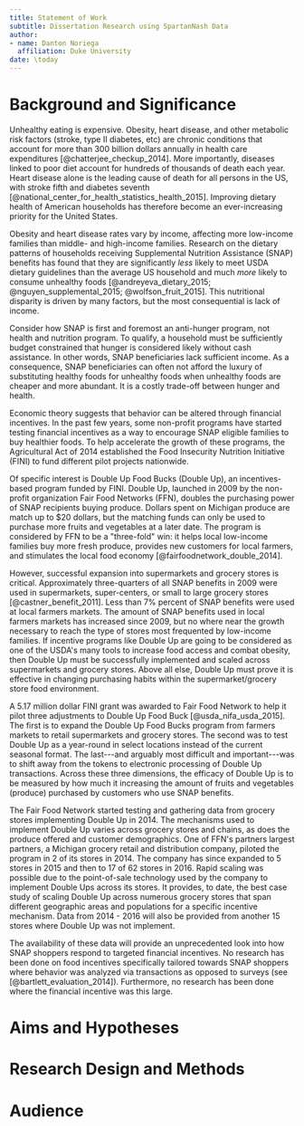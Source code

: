 ```yaml
---
title: Statement of Work
subtitle: Dissertation Research using SpartanNash Data
author: 
- name: Danton Noriega
  affiliation: Duke University
date: \today
---
```


# Background and Significance

Unhealthy eating is expensive. Obesity, heart disease, and other metabolic risk factors (stroke, type II diabetes, etc) are chronic conditions that account for more than 300 billion dollars annually in health care expenditures [@chatterjee_checkup_2014]. More importantly, diseases linked to poor diet account for hundreds of thousands of death each year. Heart disease alone is the leading cause of death for all persons in the US, with stroke fifth and diabetes seventh [@national_center_for_health_statistics_health_2015]. Improving dietary health of American households has therefore become an ever-increasing priority for the United States.

Obesity and heart disease rates vary by income, affecting more low-income families than middle- and high-income families. Research on the dietary patterns of households receiving Supplemental Nutrition Assistance (SNAP) benefits has found that they are significantly *less* likely to meet USDA dietary guidelines than the average US household and much *more* likely to consume unhealthy foods [@andreyeva_dietary_2015; @nguyen_supplemental_2015; @wolfson_fruit_2015]. This nutritional disparity is driven by many factors, but the most consequential is lack of income. 

Consider how SNAP is first and foremost an anti-hunger program, not health and nutrition program. To qualify, a household must be sufficiently budget constrained that hunger is considered likely without cash assistance. In other words, SNAP beneficiaries lack sufficient income. As a consequence, SNAP beneficiaries can often not afford the luxury of substituting healthy foods for unhealthy foods when unhealthy foods are cheaper and more abundant. It is a costly trade-off between hunger and health. 

Economic theory suggests that behavior can be altered through financial incentives. In the past few years, some non-profit programs have started testing financial incentives as a way to encourage SNAP eligible families to buy healthier foods. To help accelerate the growth of these programs, the Agricultural Act of 2014 established the Food Insecurity Nutrition Initiative (FINI) to fund different pilot projects nationwide. 

Of specific interest is Double Up Food Bucks (Double Up), an incentives-based program funded by FINI. Double Up, launched in 2009 by the non-profit organization Fair Food Networks (FFN), doubles the purchasing power of SNAP recipients buying produce. Dollars spent on Michigan produce are match up to $20 dollars, but the matching funds can only be used to purchase more fruits and vegetables at a later date. The program is considered by FFN to be a "three-fold" win: it helps local low-income families buy more fresh produce, provides new customers for local farmers, and stimulates the local food economy [@fairfoodnetwork_double_2014].

However, successful expansion into supermarkets and grocery stores is critical. Approximately three-quarters of all SNAP benefits in 2009 were used in supermarkets, super-centers, or small to large grocery stores [@castner_benefit_2011]. Less than 7% percent of SNAP benefits were used at local farmers markets. The amount of SNAP benefits used in local farmers markets has increased since 2009, but no where near the growth necessary to reach the type of stores most frequented by low-income families. If incentive programs like Double Up are going to be considered as one of the USDA's many tools to increase food access and combat obesity, then Double Up must be successfully implemented and scaled across supermarkets and grocery stores. Above all else, Double Up must prove it is effective in changing purchasing habits within the supermarket/grocery store food environment.

A 5.17 million dollar FINI grant was awarded to Fair Food Network to help it pilot three adjustments to Double Up Food Buck [@usda_nifa_usda_2015]. The first is to expand the Double Up Food Bucks program from farmers markets to retail supermarkets and grocery stores. The second was to test Double Up as a year-round in select locations instead of the current seasonal format. The last---and arguably most difficult and important---was to shift away from the tokens to electronic processing of Double Up transactions. Across these three dimensions, the efficacy of Double Up is to be measured by how much it increasing the amount of fruits and vegetables (produce) purchased by customers who use SNAP benefits.

The Fair Food Network started testing and gathering data from grocery stores implementing Double Up in 2014. The mechanisms used to implement Double Up varies across grocery stores and chains, as does the produce offered and customer demographics. One of FFN's partners largest partners, a Michigan grocery retail and distribution company, piloted the program in 2 of its stores in 2014. The company has since expanded to 5 stores in 2015 and then to 17 of 62 stores in 2016. Rapid scaling was possible due to the point-of-sale technology used by the company to implement Double Ups across its stores. It provides, to date, the best case study of scaling Double Up across numerous grocery stores that span different geographic areas and populations for a specific incentive mechanism. Data from 2014 - 2016 will also be provided from another 15 stores where Double Up was not implement.

The availability of these data will provide an unprecedented look into how SNAP shoppers respond to targeted financial incentives. No research has been done on food incentives specifically tailored towards SNAP shoppers where behavior was analyzed via transactions as opposed to surveys (see [@bartlett_evaluation_2014]). Furthermore, no research has been done where the financial incentive was this large.


# Aims and Hypotheses


# Research Design and Methods

# Audience
